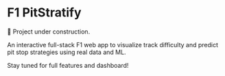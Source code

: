 # F1 PitStratify

🚧 Project under construction.

An interactive full-stack F1 web app to visualize track difficulty and predict pit stop strategies using real data and ML.

Stay tuned for full features and dashboard!

